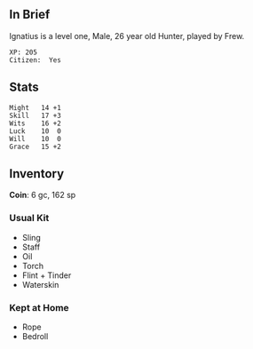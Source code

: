 
## In Brief

Ignatius is a level one, Male, 26 year old Hunter, played by Frew.

    XP: 205
    Citizen:  Yes

## Stats

    Might   14 +1
    Skill   17 +3
    Wits    16 +2
    Luck    10  0
    Will    10  0
    Grace   15 +2


## Inventory

**Coin**: 6 gc, 162 sp

### Usual Kit

* Sling
* Staff
* Oil
* Torch
* Flint + Tinder
* Waterskin

### Kept at Home

* Rope
* Bedroll


